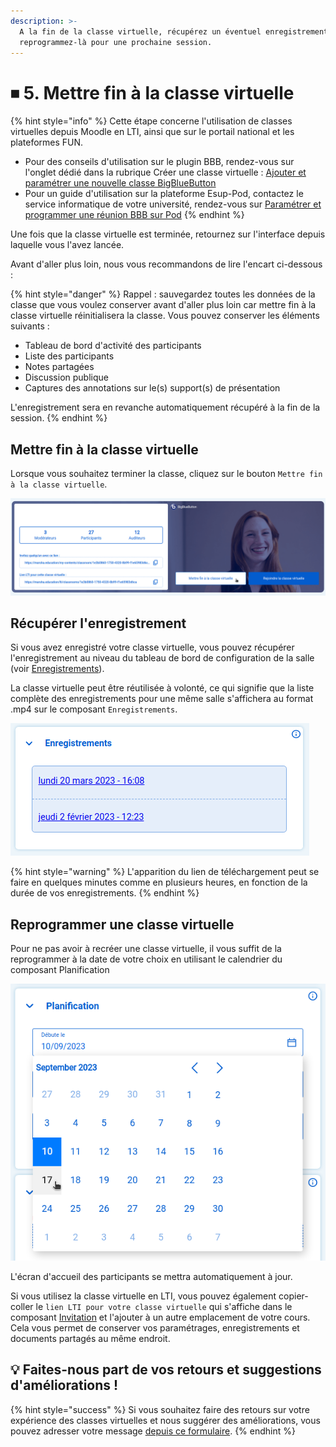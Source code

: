```yaml
---
description: >-
  A la fin de la classe virtuelle, récupérez un éventuel enregistrement et
  reprogrammez-là pour une prochaine session.
---
```


# ⏹ 5. Mettre fin à la classe virtuelle

{% hint style="info" %}
Cette étape concerne l'utilisation de classes virtuelles depuis Moodle en LTI, ainsi que sur le portail national et les plateformes FUN.

* Pour des conseils d'utilisation sur le plugin BBB, rendez-vous sur l'onglet dédié dans la rubrique Créer une classe virtuelle : [Ajouter et paramétrer une nouvelle classe BigBlueButton](/guide/creer-votre-classe-virtuelle/depuis-le-moodle-de-votre-etablissement.md#ajouter-et-paramétrer-une-nouvelle-classe-bigbluebutton)
* Pour un guide d'utilisation sur la plateforme Esup-Pod, contactez le service informatique de votre université, rendez-vous sur [Paramétrer et programmer une réunion BBB sur Pod](/guide/creer-votre-classe-virtuelle/depuis-la-plateforme-esup-pod.md#paramétrer-et-programmer-une-réunion-bbb-sur-pod)
{% endhint %}

Une fois que la classe virtuelle est terminée, retournez sur l'interface depuis laquelle vous l'avez lancée.

Avant d'aller plus loin, nous vous recommandons de lire l'encart ci-dessous :

{% hint style="danger" %}
Rappel : sauvegardez toutes les données de la classe que vous voulez conserver avant d'aller plus loin car mettre fin à la classe virtuelle réinitialisera la classe. Vous pouvez conserver les éléments suivants :

* Tableau de bord d'activité des participants
* Liste des participants
* Notes partagées
* Discussion publique
* Captures des annotations sur le(s) support(s) de présentation

L'enregistrement sera en revanche automatiquement récupéré à la fin de la session.
{% endhint %}

## Mettre fin à la classe virtuelle

Lorsque vous souhaitez terminer la classe, cliquez sur le bouton `Mettre fin à la classe virtuelle`.

![](/assets/terminer-classe.png)

## Récupérer l'enregistrement

Si vous avez enregistré votre classe virtuelle, vous pouvez récupérer l'enregistrement au niveau du tableau de bord de configuration de la salle (voir [Enregistrements](/guide/configurer-votre-classe-virtuelle.md#enregistrements)).

La classe virtuelle peut être réutilisée à volonté, ce qui signifie que la liste complète des enregistrements pour une même salle s'affichera au format .mp4 sur le composant `Enregistrements`.

![](/assets/enregistrements-2_fichiers.png)

{% hint style="warning" %}
L'apparition du lien de téléchargement peut se faire en quelques minutes comme en plusieurs heures, en fonction de la durée de vos enregistrements.
{% endhint %}

## Reprogrammer une classe virtuelle

Pour ne pas avoir à recréer une classe virtuelle, il vous suffit de la reprogrammer à la date de votre choix en utilisant le calendrier du composant Planification

![Reprogrammer la classe virtuelle](/assets/reprogrammer.png)

L'écran d'accueil des participants se mettra automatiquement à jour.

Si vous utilisez la classe virtuelle en LTI, vous pouvez également copier-coller le `lien LTI pour votre classe virtuelle` qui s'affiche dans le composant [Invitation](/guide/configurer-votre-classe-virtuelle.md#invitation) et l'ajouter à un autre emplacement de votre cours. Cela vous permet de conserver vos paramétrages, enregistrements et documents partagés au même endroit.

## :bulb: Faites-nous part de vos retours et suggestions d'améliorations !

{% hint style="success" %}
Si vous souhaitez faire des retours sur votre expérience des classes virtuelles et nous suggérer des améliorations, vous pouvez adresser votre message [depuis ce formulaire](https://www.fun-mooc.help/hc/fr/requests/new?ticket\_form\_id=360000048009).
{% endhint %}
